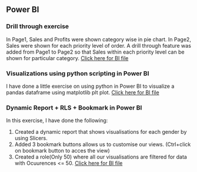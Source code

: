 ## Power BI

### Drill through exercise
In Page1, Sales and Profits were shown category wise in pie chart. In Page2, Sales were shown for each priority level of order. A drill through feature was added from Page1 to Page2 so that Sales within each priority level can be shown for particular category.
[Click here for BI file](https://github.com/Yugandhar-M/Conduira-Internship/blob/main/Power_BI/Drill_through.pbix)

### Visualizations using python scripting in Power BI
I have done a little exercise on using python in Power BI to visualize a pandas dataframe using matplotlib plt plot.
[Click here for BI file](https://github.com/Yugandhar-M/Conduira-Internship/blob/main/Power_BI/Python_Scripting_in_Power_BI.pbix)

### Dynamic Report + RLS + Bookmark in Power BI
In this exercise, I have done the following:
1. Created a dynamic report that shows visualisations for each gender by using Slicers.
2. Added 3 bookmark buttons allows us to customise our views. (Ctrl+click on bookmark button to acces the view)
3. Created a role(Only 50) where all our visualisations are filtered for data with Ocuurences <= 50.
[Click here for BI file](https://github.com/Yugandhar-M/Conduira-Internship/blob/main/Power_BI/Bookmark_DR_RLS_BI.pbix)
